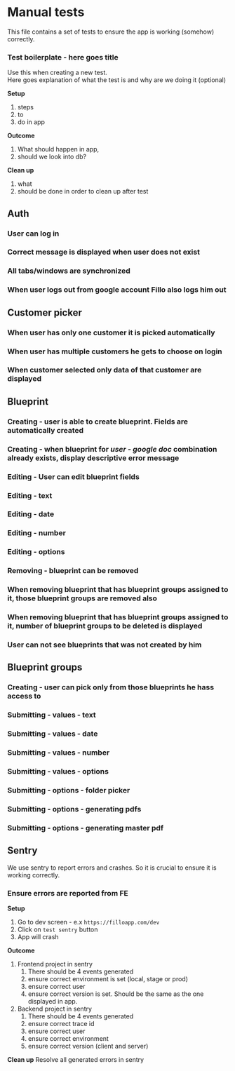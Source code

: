 # Manual tests

This file contains a set of tests to ensure the app is working (somehow) correctly.

### Test boilerplate - here goes title

Use this when creating a new test.  
Here goes explanation of what the test is and why are we doing it (optional)

**Setup**

1. steps
2. to
3. do in app

**Outcome**

1. What should happen in app,
2. should we look into db?

**Clean up**

1. what
2. should be done in order to clean up after test

## Auth

### User can log in

### Correct message is displayed when user does not exist

### All tabs/windows are synchronized

### When user logs out from google account Fillo also logs him out

## Customer picker

### When user has only one customer it is picked automatically

### When user has multiple customers he gets to choose on login

### When customer selected only data of that customer are displayed

## Blueprint

### Creating - user is able to create blueprint. Fields are automatically created

### Creating - when blueprint for *user - google doc* combination already exists, display descriptive error message

### Editing - User can edit blueprint fields

### Editing - text

### Editing - date

### Editing - number

### Editing - options

### Removing - blueprint can be removed

### When removing blueprint that has blueprint groups assigned to it, those blueprint groups are removed also

### When removing blueprint that has blueprint groups assigned to it, number of blueprint groups to be deleted is displayed

### User can not see blueprints that was not created by him

## Blueprint groups

### Creating - user can pick only from those blueprints he hass access to

### Submitting - values - text

### Submitting - values - date

### Submitting - values - number

### Submitting - values - options

### Submitting - options - folder picker

### Submitting - options - generating pdfs

### Submitting - options - generating master pdf

## Sentry

We use sentry to report errors and crashes. So it is crucial to ensure it is working correctly.

### Ensure errors are reported from FE

**Setup**

1. Go to dev screen - e.x `https://filloapp.com/dev`
2. Click on `test sentry` button
3. App will crash

**Outcome**

1. Frontend project in sentry
    1. There should be 4 events generated
    2. ensure correct environment is set (local, stage or prod)
    3. ensure correct user
    4. ensure correct version is set. Should be the same as the one displayed in app.
2. Backend project in sentry
    1. There should be 4 events generated
    2. ensure correct trace id
    3. ensure correct user
    4. ensure correct environment
    5. ensure correct version (client and server)

**Clean up**
Resolve all generated errors in sentry
